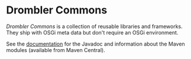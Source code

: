 # Drombler Commons

*Drombler Commons* is a collection of reusable libraries and frameworks. They ship with OSGi meta data but don't require an OSGi environment.

See the [documentation](https://www.drombler.org/drombler-commons) for the Javadoc and information about the Maven modules (available from Maven Central).

